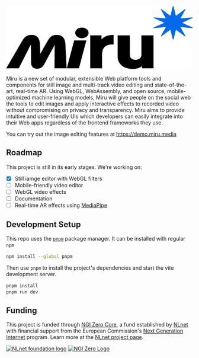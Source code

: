 <picture>
  <source srcset="./packages/shared/assets/branding/logo/white-logo.svg" media="(prefers-color-scheme: dark)" height="170px" width="100%">
  <img src="./packages/shared/assets/branding/logo/dark-logo.svg" height="170px" width="100%">
</picture>

Miru is a new set of modular, extensible Web platform tools and components for still image and multi-track video editing and state-of-the-art, real-time AR. Using WebGL, WebAssembly, and open source, mobile-optimized machine learning models, Miru will give people on the social web the tools to edit images and apply interactive effects to recorded video without compromising on privacy and transparency. Miru aims to provide intuitive and user-friendly UIs which developers can easily integrate into their Web apps regardless of the frontend frameworks they use.

You can try out the image editing features at https://demo.miru.media

## Roadmap

This project is still in its early stages. We're working on:

- [x] Still iamge editor with WebGL filters
- [ ] Mobile-friendly video editor
- [ ] WebGL video effects
- [ ] Documentation
- [ ] Real-time AR effects using [MediaPipe](https://github.com/google-ai-edge/mediapipe)

## Development Setup

This repo uses the [`pnpm`](https://pnpm.io/) package manager. It can be installed with regular `npm`

```sh
npm install --global pnpm
```

Then use `pnpm` to install the project's dependencies and start the vite development server.

```sh
pnpm install
pnpm run dev
```

## Funding

This project is funded through [NGI Zero Core](https://nlnet.nl/core), a fund established by [NLnet](https://nlnet.nl) with financial support from the European Commission's [Next Generation Internet](https://ngi.eu) program. Learn more at the [NLnet project page](https://nlnet.nl/project/Miru).

[<img src="https://nlnet.nl/logo/banner.png" alt="NLnet foundation logo" width="20%" />](https://nlnet.nl)
[<img src="https://nlnet.nl/image/logos/NGI0_tag.svg" alt="NGI Zero Logo" width="20%" />](https://nlnet.nl/core)
